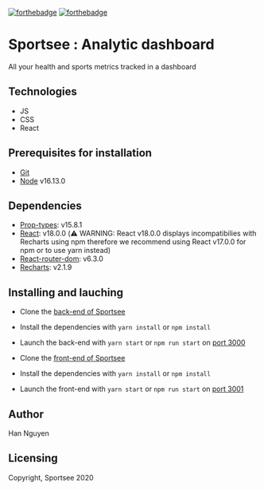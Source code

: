 [![forthebadge](https://forthebadge.com/images/badges/made-with-javascript.svg)](https://forthebadge.com) [![forthebadge](https://forthebadge.com/images/badges/uses-css.svg)](https://forthebadge.com)

# Sportsee : Analytic dashboard

All your health and sports metrics tracked in a dashboard

## Technologies

- JS
- CSS
- React

## Prerequisites for installation

- [Git](https://git-scm.com)
- [Node](https://nodejs.org/en/) v16.13.0

## Dependencies

- [Prop-types](https://www.npmjs.com/package/prop-types): v15.8.1
- [React](https://reactjs.org): v18.0.0 (:warning: WARNING: React v18.0.0 displays incompatibilies with Recharts using npm therefore we recommend using React v17.0.0 for npm or to use yarn instead)
- [React-router-dom](https://reactrouter.com/web/guides/quick-start): v6.3.0
- [Recharts](https://recharts.org/en-US): v2.1.9

## Installing and lauching

- Clone the [back-end of Sportsee](https://github.com/OpenClassrooms-Student-Center/P9-front-end-dashboard)
- Install the dependencies with `yarn install` or `npm install`
- Launch the back-end with `yarn start` or `npm run start` on [port 3000](localhost:3000)

- Clone the [front-end of Sportsee](https://github.com/Mimi1706/HanNguyen_12_100422)
- Install the dependencies with `yarn install` or `npm install`
- Launch the front-end with `yarn start` or `npm run start` on [port 3001](localhost:3001)

## Author

Han Nguyen

## Licensing

Copyright, Sportsee 2020
